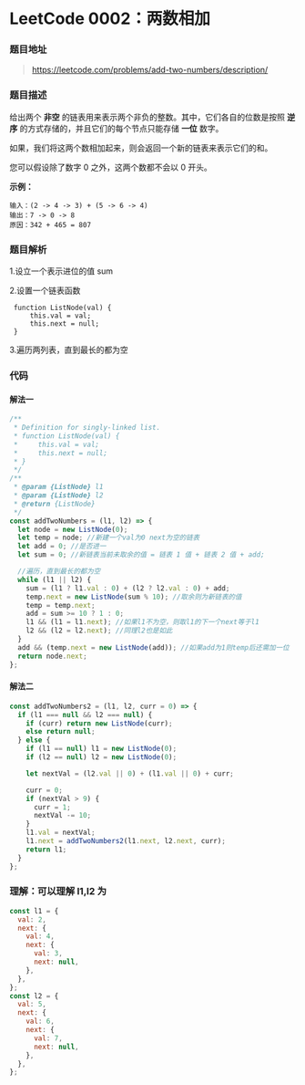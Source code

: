 # LeetCode 0002：两数相加

### 题目地址

> https://leetcode.com/problems/add-two-numbers/description/

### 题目描述

给出两个 **非空** 的链表用来表示两个非负的整数。其中，它们各自的位数是按照 **逆序** 的方式存储的，并且它们的每个节点只能存储 **一位** 数字。

如果，我们将这两个数相加起来，则会返回一个新的链表来表示它们的和。

您可以假设除了数字 0 之外，这两个数都不会以 0 开头。

**示例：**

```
输入：(2 -> 4 -> 3) + (5 -> 6 -> 4)
输出：7 -> 0 -> 8
原因：342 + 465 = 807
```

### 题目解析

1.设立一个表示进位的值 sum

2.设置一个链表函数

```
 function ListNode(val) {
     this.val = val;
     this.next = null;
 }
```

3.遍历两列表，直到最长的都为空

### 代码

#### 解法一

```javascript
/**
 * Definition for singly-linked list.
 * function ListNode(val) {
 *     this.val = val;
 *     this.next = null;
 * }
 */
/**
 * @param {ListNode} l1
 * @param {ListNode} l2
 * @return {ListNode}
 */
const addTwoNumbers = (l1, l2) => {
  let node = new ListNode(0);
  let temp = node; //新建一个val为0 next为空的链表
  let add = 0; //是否进一
  let sum = 0; //新链表当前未取余的值 = 链表 1 值 + 链表 2 值 + add;

  //遍历，直到最长的都为空
  while (l1 || l2) {
    sum = (l1 ? l1.val : 0) + (l2 ? l2.val : 0) + add;
    temp.next = new ListNode(sum % 10); //取余则为新链表的值
    temp = temp.next;
    add = sum >= 10 ? 1 : 0;
    l1 && (l1 = l1.next); //如果l1不为空，则取l1的下一个next等于l1
    l2 && (l2 = l2.next); //同理l2也是如此
  }
  add && (temp.next = new ListNode(add)); //如果add为1则temp后还需加一位
  return node.next;
};
```

#### 解法二

```javascript
const addTwoNumbers2 = (l1, l2, curr = 0) => {
  if (l1 === null && l2 === null) {
    if (curr) return new ListNode(curr);
    else return null;
  } else {
    if (l1 == null) l1 = new ListNode(0);
    if (l2 == null) l2 = new ListNode(0);

    let nextVal = (l2.val || 0) + (l1.val || 0) + curr;

    curr = 0;
    if (nextVal > 9) {
      curr = 1;
      nextVal -= 10;
    }
    l1.val = nextVal;
    l1.next = addTwoNumbers2(l1.next, l2.next, curr);
    return l1;
  }
};
```

### 理解：可以理解 l1,l2 为

```javascript
const l1 = {
  val: 2,
  next: {
    val: 4,
    next: {
      val: 3,
      next: null,
    },
  },
};
const l2 = {
  val: 5,
  next: {
    val: 6,
    next: {
      val: 7,
      next: null,
    },
  },
};
```
